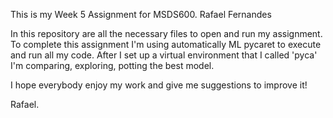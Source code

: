 This is my Week 5 Assignment for MSDS600. Rafael Fernandes

In this repository are all the necessary files to open and run my assignment. 
To complete this assignment I'm using automatically ML pycaret to execute and run all my code. 
After I set up a virtual environment that I called 'pyca' I'm comparing, exploring, potting the best model.

I hope everybody enjoy my work and give me suggestions to improve it!

Rafael.
